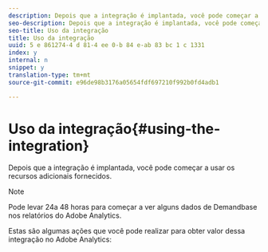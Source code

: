 ```yaml
---
description: Depois que a integração é implantada, você pode começar a usar os recursos adicionais fornecidos.
seo-description: Depois que a integração é implantada, você pode começar a usar os recursos adicionais fornecidos.
seo-title: Uso da integração
title: Uso da integração
uuid: 5 e 861274-4 d 81-4 ee 0-b 84 e-ab 83 bc 1 c 1331
index: y
internal: n
snippet: y
translation-type: tm+mt
source-git-commit: e96de98b3176a05654fdf697210f992b0fd4adb1

---
```



# Uso da integração{#using-the-integration}

Depois que a integração é implantada, você pode começar a usar os recursos adicionais fornecidos.

>[!NOTE]
>
>Pode levar 24a 48 horas para começar a ver alguns dados de Demandbase nos relatórios do Adobe Analytics.

Estas são algumas ações que você pode realizar para obter valor dessa integração no Adobe Analytics:
